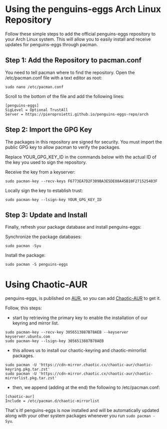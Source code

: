 # Using the penguins-eggs Arch Linux Repository
Follow these simple steps to add the official penguins-eggs repository to your Arch Linux system. This will allow you to easily install and receive updates for penguins-eggs through pacman.

## Step 1: Add the Repository to pacman.conf
You need to tell pacman where to find the repository. Open the /etc/pacman.conf file with a text editor as root:
```
sudo nano /etc/pacman.conf
```
Scroll to the bottom of the file and add the following lines:
```
[penguins-eggs]
SigLevel = Optional TrustAll
Server = https://pieroproietti.github.io/penguins-eggs-repo/arch
```

## Step 2: Import the GPG Key
The packages in this repository are signed for security. You must import the public GPG key to allow pacman to verify the packages.

Replace YOUR_GPG_KEY_ID in the commands below with the actual ID of the key you used to sign the repository.

Receive the key from a keyserver:
```
sudo pacman-key --recv-keys F6773EA7D2F309BA3E5DE08A45B10F271525403F
```

Locally sign the key to establish trust:
```
sudo pacman-key --lsign-key YOUR_GPG_KEY_ID
```

## Step 3: Update and Install
Finally, refresh your package database and install penguins-eggs:

Synchronize the package databases:
```
sudo pacman -Syu
```
Install the package:
```
sudo pacman -S penguins-eggs
```

# Using Chaotic-AUR
penguins-eggs, is published on [AUR](https://aur.archlinux.org/packages/penguins-eggs), so you can add [Chaotic-AUR](https://aur.chaotic.cx/) to get it.


Follow, this steps:

* start by retrieving the primary key to enable the installation of our keyring and mirror list.

```
sudo pacman-key --recv-key 3056513887B78AEB --keyserver keyserver.ubuntu.com
sudo pacman-key --lsign-key 3056513887B78AEB
```
* this allows us to install our chaotic-keyring and chaotic-mirrorlist packages.
```
sudo pacman -U 'https://cdn-mirror.chaotic.cx/chaotic-aur/chaotic-keyring.pkg.tar.zst'
sudo pacman -U 'https://cdn-mirror.chaotic.cx/chaotic-aur/chaotic-mirrorlist.pkg.tar.zst'
```
* then, we append (adding at the end) the following to /etc/pacman.conf:

```
[chaotic-aur]
Include = /etc/pacman.d/chaotic-mirrorlist
```

That's it! penguins-eggs is now installed and will be automatically updated along with your other system packages whenever you run `sudo pacman -Syu`.